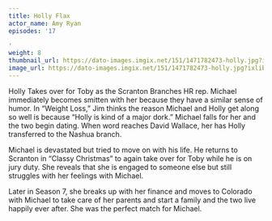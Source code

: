 ```yaml
---
title: Holly Flax
actor_name: Amy Ryan
episodes: '17

'
weight: 8
thumbnail_url: https://dato-images.imgix.net/151/1471782473-holly.jpg?ixlib=rb-1.1.0&ch=DPR%2CWidth&auto=compress%2Cformat&fit=crop&crop=faces&w=200&h=200
image_url: https://dato-images.imgix.net/151/1471782473-holly.jpg?ixlib=rb-1.1.0&ch=DPR%2CWidth&auto=compress%2Cformat&w=500&fm=jpg
---
```


Holly Takes over for Toby as the Scranton Branches HR rep. Michael immediately becomes smitten with her because they have a similar sense of humor. In “Weight Loss,” Jim thinks the reason Michael and Holly get along so well is because “Holly is kind of a major dork.” Michael falls for her and the two begin dating. When word reaches David Wallace, her has Holly transferred to the Nashua branch.

Michael is devastated but tried to move on with his life. He returns to Scranton in “Classy Christmas” to again take over for Toby while he is on jury duty. She reveals that she is engaged to someone else but still struggles with her feelings with Michael.

Later in Season 7, she breaks up with her finance and moves to Colorado with Michael to take care of her parents and start a family and the two live happily ever after. She was the perfect match for Michael.